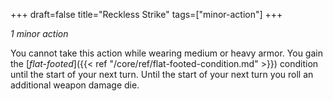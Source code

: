 +++
draft=false
title="Reckless Strike"
tags=["minor-action"]
+++

*1 minor action*

You cannot take this action while wearing medium or heavy armor. You gain the [*flat-footed*]({{< ref "/core/ref/flat-footed-condition.md" >}}) condition until the start of your next turn. Until the start of your next turn you roll an additional weapon damage die.
